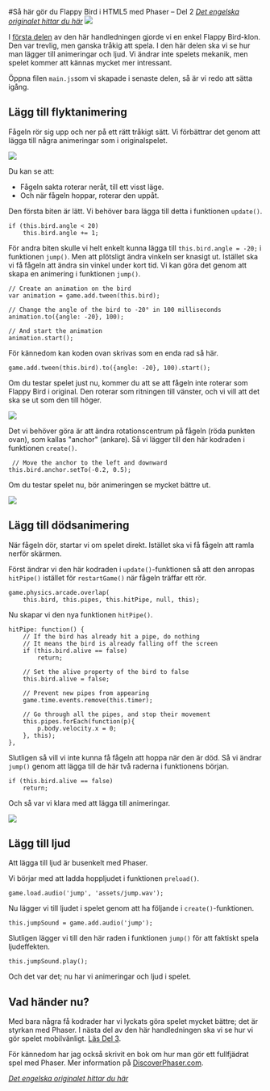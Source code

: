 #Så här gör du Flappy Bird i HTML5 med Phaser &ndash; Del 2
[_Det engelska originalet hittar du här_](http://www.lessmilk.com/tutorial/flappy-bird-phaser-2)
![](http://lessmilk.com/imgtut/FB2/1.png)

I [första delen](http://lessmilk.com/tutorial/flappy-bird-phaser-1) av den här handledningen gjorde vi en enkel Flappy Bird-klon. Den var trevlig, men ganska tråkig att spela. I den här delen ska vi se hur man lägger till animeringar och ljud. Vi ändrar inte spelets mekanik, men spelet kommer att kännas mycket mer intressant.

Öppna filen `main.js`som vi skapade i senaste delen, så är vi redo att sätta igång.

## Lägg till flyktanimering

Fågeln rör sig upp och ner på ett rätt tråkigt sätt. Vi förbättrar det genom att lägga till några animeringar som i originalspelet.

![](http://lessmilk.com/imgtut/FB2/5.gif)

Du kan se att:

* Fågeln sakta roterar neråt, till ett visst läge.
* Och när fågeln hoppar, roterar den uppåt.

Den första biten är lätt. Vi behöver bara lägga till detta i funktionen `update()`.

    if (this.bird.angle < 20)
        this.bird.angle += 1; 

För andra biten skulle vi helt enkelt kunna lägga till `this.bird.angle = -20;` i funktionen `jump()`. Men att plötsligt ändra vinkeln ser knasigt ut. Istället ska vi få fågeln att ändra sin vinkel under kort tid. Vi kan göra det genom att skapa en animering i funktionen `jump()`.

    // Create an animation on the bird
    var animation = game.add.tween(this.bird);

    // Change the angle of the bird to -20° in 100 milliseconds
    animation.to({angle: -20}, 100);

    // And start the animation
    animation.start(); 

För kännedom kan koden ovan skrivas som en enda rad så här.

    game.add.tween(this.bird).to({angle: -20}, 100).start(); 

Om du testar spelet just nu, kommer du att se att fågeln inte roterar som Flappy Bird i original. Den roterar som ritningen till vänster, och vi vill att det ska se ut som den till höger.

![](http://lessmilk.com/imgtut/FB2/2.png)

Det vi behöver göra är att ändra rotationscentrum på fågeln (röda punkten ovan), som kallas "anchor" (ankare). Så vi lägger till den här kodraden i funktionen `create()`.

     // Move the anchor to the left and downward
    this.bird.anchor.setTo(-0.2, 0.5); 

Om du testar spelet nu, bör animeringen se mycket bättre ut.

![](http://lessmilk.com/imgtut/FB2/3.gif)

## Lägg till dödsanimering

När fågeln dör, startar vi om spelet direkt. Istället ska vi få fågeln att ramla nerför skärmen.

Först ändrar vi den här kodraden i `update()`-funktionen så att den anropas `hitPipe()` istället för `restartGame()` när fågeln träffar ett rör.

    game.physics.arcade.overlap(
        this.bird, this.pipes, this.hitPipe, null, this);  

Nu skapar vi den nya funktionen `hitPipe()`.

    hitPipe: function() {
        // If the bird has already hit a pipe, do nothing
        // It means the bird is already falling off the screen
        if (this.bird.alive == false)
            return;

        // Set the alive property of the bird to false
        this.bird.alive = false;

        // Prevent new pipes from appearing
        game.time.events.remove(this.timer);

        // Go through all the pipes, and stop their movement
        this.pipes.forEach(function(p){
            p.body.velocity.x = 0;
        }, this);
    }, 

Slutligen så vill vi inte kunna få fågeln att hoppa när den är död. Så vi ändrar `jump()` genom att lägga till de här två raderna i funktionens början.

    if (this.bird.alive == false)
        return;  

Och så var vi klara med att lägga till animeringar.

![](http://lessmilk.com/imgtut/FB2/4.gif)

## Lägg till ljud

Att lägga till ljud är busenkelt med Phaser.

Vi börjar med att ladda hoppljudet i funktionen `preload()`.

    game.load.audio('jump', 'assets/jump.wav'); 

Nu lägger vi till ljudet i spelet genom att ha följande i `create()`-funktionen.

    this.jumpSound = game.add.audio('jump'); 

Slutligen lägger vi till den här raden i funktionen `jump()` för att faktiskt spela ljudeffekten.

    this.jumpSound.play(); 

Och det var det; nu har vi animeringar och ljud i spelet.

## Vad händer nu?

Med bara några få kodrader har vi lyckats göra spelet mycket bättre; det är styrkan med Phaser. I nästa del av den här handledningen ska vi se hur vi gör spelet mobilvänligt. [Läs Del 3](http://lessmilk.com/tutorial/flappy-bird-phaser-3).

För kännedom har jag också skrivit en bok om hur man gör ett fullfjädrat spel med Phaser. Mer information på [DiscoverPhaser.com](http://www.discoverphaser.com).

[_Det engelska originalet hittar du här_](http://www.lessmilk.com/tutorial/flappy-bird-phaser-2)
